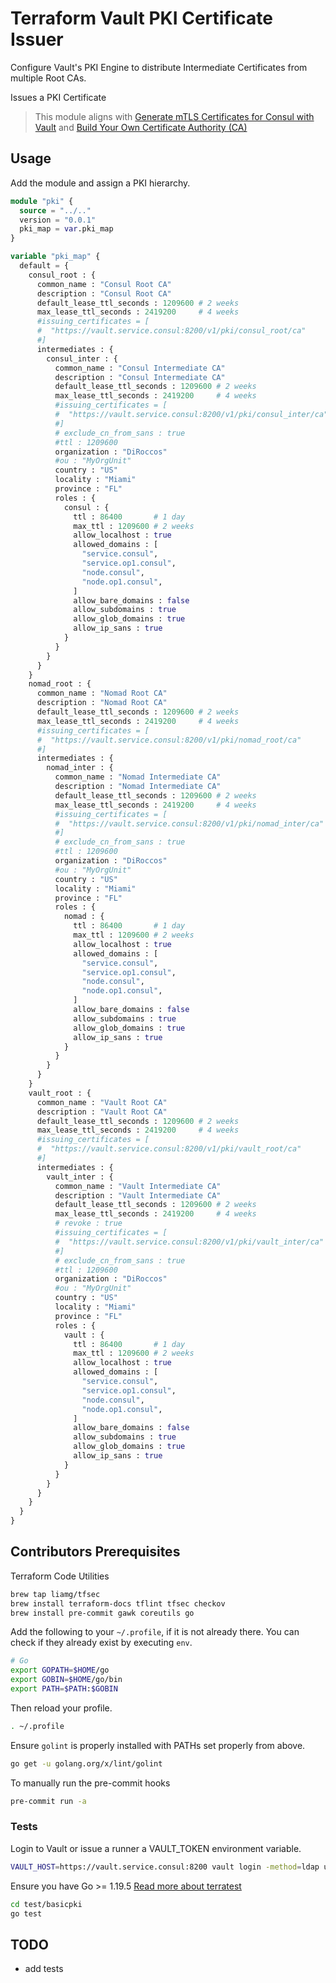 # Terraform Vault PKI Certificate Issuer

Configure Vault's PKI Engine to distribute Intermediate Certificates from multiple Root CAs.

Issues a PKI Certificate

> This module aligns with [Generate mTLS Certificates for Consul with Vault](https://developer.hashicorp.com/consul/tutorials/vault-secure/vault-pki-consul-secure-tls)
> and [Build Your Own Certificate Authority (CA)](https://developer.hashicorp.com/consul/tutorials/vault-secure/pki-engine)

## Usage
Add the module and assign a PKI hierarchy.

```terraform
module "pki" {
  source = "../.."
  version = "0.0.1"
  pki_map = var.pki_map
}

variable "pki_map" {
  default = {
    consul_root : {
      common_name : "Consul Root CA"
      description : "Consul Root CA"
      default_lease_ttl_seconds : 1209600 # 2 weeks
      max_lease_ttl_seconds : 2419200     # 4 weeks
      #issuing_certificates = [
      #  "https://vault.service.consul:8200/v1/pki/consul_root/ca"
      #]
      intermediates : {
        consul_inter : {
          common_name : "Consul Intermediate CA"
          description : "Consul Intermediate CA"
          default_lease_ttl_seconds : 1209600 # 2 weeks
          max_lease_ttl_seconds : 2419200     # 4 weeks
          #issuing_certificates = [
          #  "https://vault.service.consul:8200/v1/pki/consul_inter/ca"
          #]
          # exclude_cn_from_sans : true
          #ttl : 1209600
          organization : "DiRoccos"
          #ou : "MyOrgUnit"
          country : "US"
          locality : "Miami"
          province : "FL"
          roles : {
            consul : {
              ttl : 86400       # 1 day
              max_ttl : 1209600 # 2 weeks
              allow_localhost : true
              allowed_domains : [
                "service.consul",
                "service.op1.consul",
                "node.consul",
                "node.op1.consul",
              ]
              allow_bare_domains : false
              allow_subdomains : true
              allow_glob_domains : true
              allow_ip_sans : true
            }
          }
        }
      }
    }
    nomad_root : {
      common_name : "Nomad Root CA"
      description : "Nomad Root CA"
      default_lease_ttl_seconds : 1209600 # 2 weeks
      max_lease_ttl_seconds : 2419200     # 4 weeks
      #issuing_certificates = [
      #  "https://vault.service.consul:8200/v1/pki/nomad_root/ca"
      #]
      intermediates : {
        nomad_inter : {
          common_name : "Nomad Intermediate CA"
          description : "Nomad Intermediate CA"
          default_lease_ttl_seconds : 1209600 # 2 weeks
          max_lease_ttl_seconds : 2419200     # 4 weeks
          #issuing_certificates = [
          #  "https://vault.service.consul:8200/v1/pki/nomad_inter/ca"
          #]
          # exclude_cn_from_sans : true
          #ttl : 1209600
          organization : "DiRoccos"
          #ou : "MyOrgUnit"
          country : "US"
          locality : "Miami"
          province : "FL"
          roles : {
            nomad : {
              ttl : 86400       # 1 day
              max_ttl : 1209600 # 2 weeks
              allow_localhost : true
              allowed_domains : [
                "service.consul",
                "service.op1.consul",
                "node.consul",
                "node.op1.consul",
              ]
              allow_bare_domains : false
              allow_subdomains : true
              allow_glob_domains : true
              allow_ip_sans : true
            }
          }
        }
      }
    }
    vault_root : {
      common_name : "Vault Root CA"
      description : "Vault Root CA"
      default_lease_ttl_seconds : 1209600 # 2 weeks
      max_lease_ttl_seconds : 2419200     # 4 weeks
      #issuing_certificates = [
      #  "https://vault.service.consul:8200/v1/pki/vault_root/ca"
      #]
      intermediates : {
        vault_inter : {
          common_name : "Vault Intermediate CA"
          description : "Vault Intermediate CA"
          default_lease_ttl_seconds : 1209600 # 2 weeks
          max_lease_ttl_seconds : 2419200     # 4 weeks
          # revoke : true
          #issuing_certificates = [
          #  "https://vault.service.consul:8200/v1/pki/vault_inter/ca"
          #]
          # exclude_cn_from_sans : true
          #ttl : 1209600
          organization : "DiRoccos"
          #ou : "MyOrgUnit"
          country : "US"
          locality : "Miami"
          province : "FL"
          roles : {
            vault : {
              ttl : 86400       # 1 day
              max_ttl : 1209600 # 2 weeks
              allow_localhost : true
              allowed_domains : [
                "service.consul",
                "service.op1.consul",
                "node.consul",
                "node.op1.consul",
              ]
              allow_bare_domains : false
              allow_subdomains : true
              allow_glob_domains : true
              allow_ip_sans : true
            }
          }
        }
      }
    }
  }
}
```

## Contributors Prerequisites

Terraform Code Utilities
```bash
brew tap liamg/tfsec
brew install terraform-docs tflint tfsec checkov
brew install pre-commit gawk coreutils go
```

Add the following to your `~/.profile`, if it is not already there.
You can check if they already exist by executing `env`.
```bash
# Go
export GOPATH=$HOME/go
export GOBIN=$HOME/go/bin
export PATH=$PATH:$GOBIN
```

Then reload your profile.
```bash
. ~/.profile
```

Ensure `golint` is properly installed with PATHs set properly from above.
```bash
go get -u golang.org/x/lint/golint
```

To manually run the pre-commit hooks
```bash
pre-commit run -a
```

### Tests
Login to Vault or issue a runner a VAULT_TOKEN environment variable.
```bash
VAULT_HOST=https://vault.service.consul:8200 vault login -method=ldap username=$USER
```

Ensure you have Go >= 1.19.5
[Read more about terratest](https://terratest.gruntwork.io/docs/getting-started/quick-start/)
```bash
cd test/basicpki
go test
```

## TODO

* add tests
